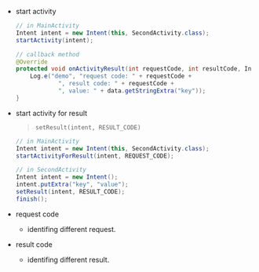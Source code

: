 
- start activity

    ```java
    // in MainActivity
    Intent intent = new Intent(this, SecondActivity.class);
    startActivity(intent);
    ```
    
    ```java
    // callback method
    @Override
    protected void onActivityResult(int requestCode, int resultCode, Intent data) {
        Log.e("demo", "request code: " + requestCode +
                ", result code: " + requestCode +
                ", value: " + data.getStringExtra("key"));
    }
    ```
    

- start activity for result

    > `setResult(intent, RESULT_CODE)`
    
    ```java
    // in MainActivity
    Intent intent = new Intent(this, SecondActivity.class);
    startActivityForResult(intent, REQUEST_CODE);
    ```
    
    ```java
    // in SecondActivity
    Intent intent = new Intent();
    intent.putExtra("key", "value");
    setResult(intent, RESULT_CODE);
    finish();
    ```
    
- request code
    - identifing different request.
- result code
    - identifing different result.